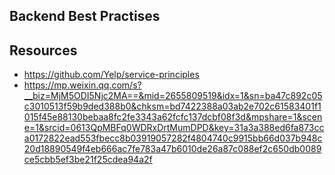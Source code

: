 ## Backend Best Practises


## Resources

- https://github.com/Yelp/service-principles
- https://mp.weixin.qq.com/s?__biz=MjM5ODI5Njc2MA==&mid=2655809519&idx=1&sn=ba47c892c05c3010513f59b9ded388b0&chksm=bd7422388a03ab2e702c61583401f1015f45e88130bebaa8fc2fe3343a62fcfc137dcbf08f3d&mpshare=1&scene=1&srcid=0613QpMBFq0WDRxDrtMumDPD&key=31a3a388ed6fa873cca0172822ead553fbecc8b03919057282f4804740c9915bb66d037b948c20d18890549f4eb666ac7fe783a47b6010de26a87c088ef2c650db0089ce5cbb5ef3be21f25cdea94a2f
